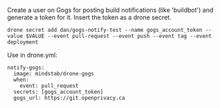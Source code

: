 Create a user on Gogs for posting build notifications (like 'buildbot') and generate a token for it. Insert the token as a drone secret.

    drone secret add dan/gogs-notify-test --name gogs_account_token --value $VALUE --event pull-request --event push --event tag --event deployment

Use in drone.yml:

    notify-gogs:
      image: mindstab/drone-gogs
      when:
        event: pull_request
      secrets: [gogs_account_token]
      gogs_url: https://git.openprivacy.ca



